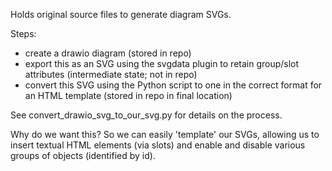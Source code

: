 Holds original source files to generate diagram SVGs.

Steps:

- create a drawio diagram
  (stored in repo)
- export this as an SVG using the svgdata plugin to
  retain group/slot attributes
  (intermediate state; not in repo)
- convert this SVG using the Python script to one
  in the correct format for an HTML template
  (stored in repo in final location)

See convert_drawio_svg_to_our_svg.py for details on the process.

Why do we want this? So we can easily 'template' our SVGs, allowing
us to insert textual HTML elements (via slots) and enable
and disable various groups of objects (identified by id).
